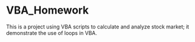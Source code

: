 # VBA_Homework
This is a project using VBA scripts to calculate and analyze stock market; it demonstrate the use of loops in VBA. 
